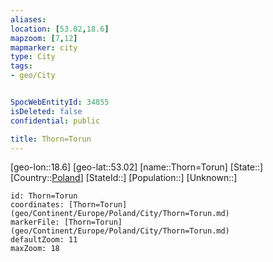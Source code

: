 ```yaml
---
aliases: 
location: [53.02,18.6]
mapzoom: [7,12] 
mapmarker: city 
type: City
tags:
- geo/City


SpocWebEntityId: 34855
isDeleted: false
confidential: public

title: Thorn=Torun
---
```

[geo-lon::18.6]
[geo-lat::53.02]
[name::Thorn=Torun]
[State::]
[Country::[Poland](geo/Continent/Europe/Poland.md)]
[StateId::]
[Population::]
[Unknown::]


```leaflet
id: Thorn=Torun
coordinates: [Thorn=Torun](geo/Continent/Europe/Poland/City/Thorn=Torun.md)
markerFile: [Thorn=Torun](geo/Continent/Europe/Poland/City/Thorn=Torun.md)
defaultZoom: 11 
maxZoom: 18
```


